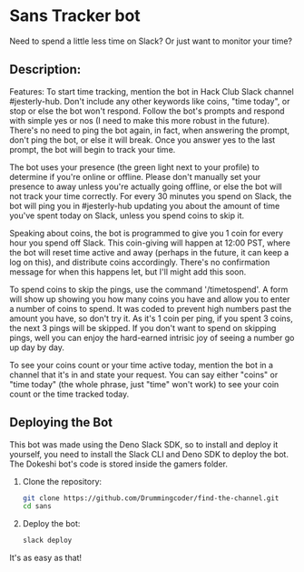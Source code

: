 # Sans Tracker bot

Need to spend a little less time on Slack? Or just want to monitor your time?
## Description: 
Features: 
To start time tracking, mention the bot in Hack Club Slack channel #jesterly-hub.
Don't include any other keywords like coins, "time today", or stop or else the bot
won't respond. Follow the bot's prompts and respond with simple yes or nos (I need
to make this more robust in the future). There's no need to ping the bot again, in
fact, when answering the prompt, don't ping the bot, or else it will break. Once
you answer yes to the last prompt, the bot will begin to track your time.

The bot uses your presence (the green light next to your profile) to determine
if you're online or offline. Please don't manually set your presence to away unless
you're actually going offline, or else the bot will not track your time correctly.
For every 30 minutes you spend on Slack, the bot will ping you in #jesterly-hub
updating you about the amount of time you've spent today on Slack, unless you spend
coins to skip it.

Speaking about coins, the bot is programmed to give you 1 coin for every hour you
spend off Slack. This coin-giving will happen at 12:00 PST, where the bot will
reset time active and away (perhaps in the future, it can keep a log on this), and
distribute coins accordingly. There's no confirmation message for when this happens
let, but I'll might add this soon.

To spend coins to skip the pings, use the command '/timetospend'. A form will show
up showing you how many coins you have and allow you to enter a number of coins to
spend. It was coded to prevent high numbers past the amount you have, so don't try
it. As it's 1 coin per ping, if you spent 3 coins, the next 3 pings will be skipped.
If you don't want to spend on skipping pings, well you can enjoy the hard-earned
intrisic joy of seeing a number go up day by day.

To see your coins count or your time active today, mention the bot in a channel
that it's in and state your request. You can say either "coins" or "time today"
(the whole phrase, just "time" won't work) to see your coin count or the time
tracked today.

## Deploying the Bot
This bot was made using the Deno Slack SDK, so to install and deploy it yourself,
you need to install the Slack CLI and Deno SDK to deploy the bot.
The Dokeshi bot's code is stored inside the gamers folder.

1. Clone the repository:
    ```bash
    git clone https://github.com/Drummingcoder/find-the-channel.git
    cd sans
    ```
2. Deploy the bot:
    ```bash
    slack deploy
    ```

It's as easy as that!